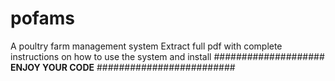 # pofams
A poultry farm management system
Extract full pdf with complete instructions on how to use the system and install
#################### **ENJOY YOUR CODE** #########################
